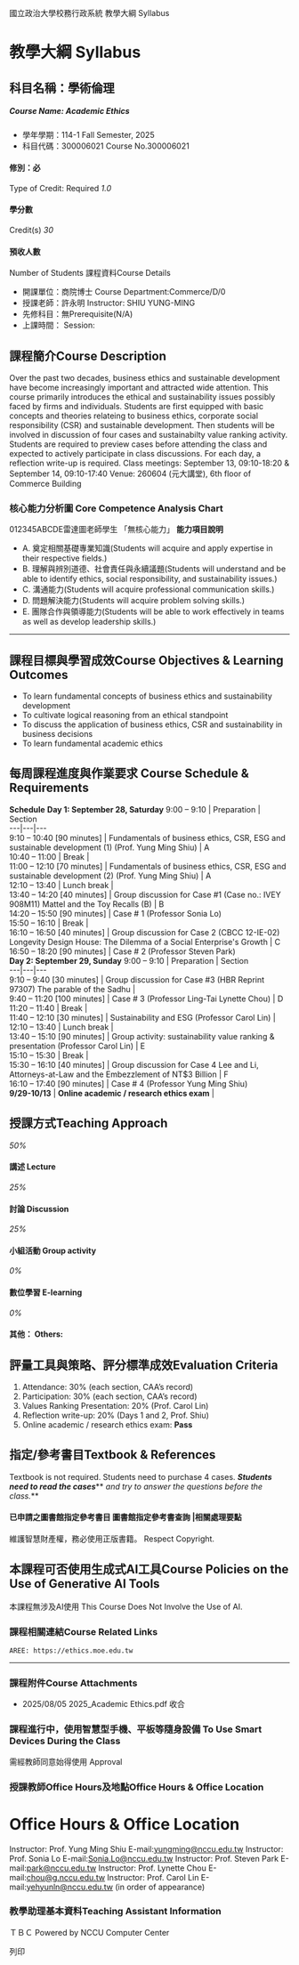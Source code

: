 國立政治大學校務行政系統 教學大綱 Syllabus
# 教學大綱 Syllabus
##  科目名稱：學術倫理
#####  Course Name: Academic Ethics
  * 學年學期：114-1 Fall Semester, 2025 
  * 科目代碼：300006021 Course No.300006021


#### 修別：必
Type of Credit: Required 
_1.0_
#### 學分數
Credit(s)
_30_
#### 預收人數
Number of Students
課程資料Course Details
  * 開課單位：商院博士 Course Department:Commerce/D/0 
  * 授課老師：許永明 Instructor: SHIU YUNG-MING 
  * 先修科目：無Prerequisite(N/A)
  * 上課時間： Session: 


##  課程簡介Course Description
Over the past two decades, business ethics and sustainable development have become increasingly important and attracted wide attention. This course primarily introduces the ethical and sustainability issues possibly faced by firms and individuals. Students are first equipped with basic concepts and theories relateing to business ethics, corporate social responsibility (CSR) and sustainable development. Then students will be involved in discussion of four cases and sustainabilty value ranking activity. Students are required to preview cases before attending the class and expected to actively participate in class discussions. For each day, a reflection write-up is required.
Class meetings: September 13, 09:10-18:20 & September 14, 09:10-17:40
Venue: 260604 (元大講堂), 6th floor of Commerce Building
###  核心能力分析圖 Core Competence Analysis Chart
012345ABCDE雷達圖老師學生
「無核心能力」 
**能力項目說明**
  * A. 奠定相關基礎專業知識(Students will acquire and apply expertise in their respective fields.)
  * B. 理解與辨別道德、社會責任與永續議題(Students will understand and be able to identify ethics, social responsibility, and sustainability issues.)
  * C. 溝通能力(Students will acquire professional communication skills.)
  * D. 問題解決能力(Students will acquire problem solving skills.)
  * E. 團隊合作與領導能力(Students will be able to work effectively in teams as well as develop leadership skills.)


* * *
##  課程目標與學習成效Course Objectives & Learning Outcomes 
  * To learn fundamental concepts of business ethics and sustainability development
  * To cultivate logical reasoning from an ethical standpoint 
  * To discuss the application of business ethics, CSR and sustainability in business decisions
  * To learn fundamental academic ethics 


##  每周課程進度與作業要求 Course Schedule & Requirements
**Schedule**
**Day 1: September 28, Saturday**
9:00 – 9:10 |  Preparation |  Section  
---|---|---  
9:10 – 10:40 [90 minutes] |  Fundamentals of business ethics, CSR, ESG and sustainable development (1) (Prof. Yung Ming Shiu) |  A  
10:40 – 11:00 |  Break |   
11:00 – 12:10 [70 minutes] |  Fundamentals of business ethics, CSR, ESG and sustainable development (2) (Prof. Yung Ming Shiu) |  A  
12:10 – 13:40 |  Lunch break |   
13:40 – 14:20 [40 minutes] |  Group discussion for Case #1 (Case no.: IVEY 908M11) Mattel and the Toy Recalls (B) |  B  
14:20 – 15:50 [90 minutes] |  Case # 1  (Professor Sonia Lo)  
15:50 – 16:10 |  Break |   
16:10 – 16:50 [40 minutes] |  Group discussion for Case 2 (CBCC 12-IE-02) Longevity Design House: The Dilemma of a Social Enterprise's Growth |  C  
16:50 – 18:20 [90 minutes] |  Case # 2  (Professor Steven Park)  
**Day 2: September 29, Sunday**
9:00 – 9:10 |  Preparation |  Section  
---|---|---  
9:10 – 9:40 [30 minutes] |  Group discussion for Case #3 (HBR Reprint 97307) The parable of the Sadhu |   
9:40 – 11:20 [100 minutes] |  Case # 3  (Professor Ling-Tai Lynette Chou) |  D  
11:20 – 11:40 |  Break |   
11:40 – 12:10 [30 minutes] |  Sustainability and ESG (Professor Carol Lin) |   
12:10 – 13:40 |  Lunch break |   
13:40 – 15:10 [90 minutes] |  Group activity: sustainability value ranking & presentation (Professor Carol Lin) |  E  
15:10 – 15:30 |  Break  |   
15:30 – 16:10 [40 minutes] |  Group discussion for Case 4  Lee and Li, Attorneys-at-Law and the Embezzlement of NT$3 Billion  |  F  
16:10 – 17:40 [90 minutes] |  Case # 4  (Professor Yung Ming Shiu)  
**9/29-10/13** |  **Online academic / research ethics exam** |   
##  授課方式Teaching Approach
_50%_
####  講述 Lecture
_25%_
####  討論 Discussion
_25%_
####  小組活動 Group activity
_0%_
####  數位學習 E-learning
_0%_
####  其他： Others:
##  評量工具與策略、評分標準成效Evaluation Criteria
  1. Attendance: 30% (each section, CAA’s record)
  2. Participation: 30% (each section, CAA’s record)
  3. Values Ranking Presentation: 20% (Prof. Carol Lin)
  4. Reflection write-up: 20% (Days 1 and 2, Prof. Shiu)
  5. Online academic / research ethics exam: **Pass**


##  指定/參考書目Textbook & References
Textbook is not required. Students need to purchase 4 cases. 
**_Students need to read the cases_**** _and try to answer the questions before the class._**
####  已申請之圖書館指定參考書目  圖書館指定參考書查詢 |相關處理要點
維護智慧財產權，務必使用正版書籍。 Respect Copyright.
##  本課程可否使用生成式AI工具Course Policies on the Use of Generative AI Tools
本課程無涉及AI使用 This Course Does Not Involve the Use of AI.
###  課程相關連結Course Related Links
```
AREE: https://ethics.moe.edu.tw
```

* * *
###  課程附件Course Attachments
  * 2025/08/05 2025_Academic Ethics.pdf  收合 


###  課程進行中，使用智慧型手機、平板等隨身設備 To Use Smart Devices During the Class
需經教師同意始得使用  Approval
###  授課教師Office Hours及地點Office Hours & Office Location
# **Office Hours & Office Location**
Instructor: Prof. Yung Ming Shiu E-mail:yungming@nccu.edu.tw
Instructor: Prof. Sonia Lo E-mail:Sonia.Lo@nccu.edu.tw
Instructor: Prof. Steven Park E-mail:park@nccu.edu.tw 
Instructor: Prof. Lynette Chou E-mail:chou@g.nccu.edu.tw
Instructor: Prof. Carol Lin E-mail:yehyunln@nccu.edu.tw
(in order of appearance)
###  教學助理基本資料Teaching Assistant Information
ＴＢＣ
Powered by NCCU Computer Center
  
列印
